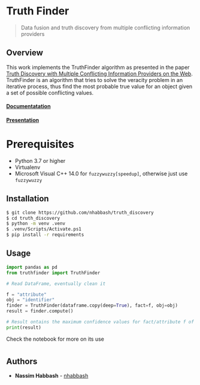 # Truth Finder
> Data fusion and truth discovery from multiple conflicting information providers

## Overview
This work implements the TruthFinder algorithm as presented in the paper [Truth Discovery with Multiple Conflicting Information Providers on the Web](http://web.cs.ucla.edu/~yzsun/classes/2014Spring_CS7280/Papers/Trust/kdd07_xyin.pdf). TruthFinder is an algorithm that tries to solve the veracity problem in an iterative process, thus find the most probable true value for an object given a set of possible conflicting values.

#### [Documentatation](docs/report.pdf)
#### [Presentation](docs/presentation.pdf)

# Prerequisites
* Python 3.7 or higher
* Virtualenv
* Microsoft Visual C++ 14.0 for `fuzzywuzzy[speedup]`, otherwise just use `fuzzywuzzy`

## Installation
```sh
$ git clone https://github.com/nhabbash/truth_discovery
$ cd truth_discovery
$ python -m venv .venv
$ .venv/Scripts/Activate.ps1
$ pip install -r requirements
```

## Usage
```python
import pandas as pd
from truthfinder import TruthFinder

# Read DataFrame, eventually clean it

f = "attribute"
obj = "identifier"
finder = TruthFinder(dataframe.copy(deep=True), fact=f, obj=obj)
result = finder.compute()

# Result ontains the maximum confidence values for fact/attribute f of unique object obj
print(result) 
```
Check the notebook for more on its use
#
## Authors
* **Nassim Habbash** - [nhabbash](https://github.com/nhabbash)
